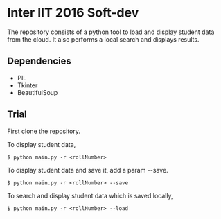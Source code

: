 # Inter IIT 2016 Soft-dev

The repository consists of a python tool to load and display student data from the cloud. It also performs a local search and displays results.

## Dependencies
* PIL
* Tkinter
* BeautifulSoup

## Trial

First clone the repository.

To display student data,
```
$ python main.py -r <rollNumber>
```

To display student data and save it, add a param --save.
```
$ python main.py -r <rollNumber> --save
```

To search and display student data which is saved locally,

```
$ python main.py -r <rollNumber> --load
```
